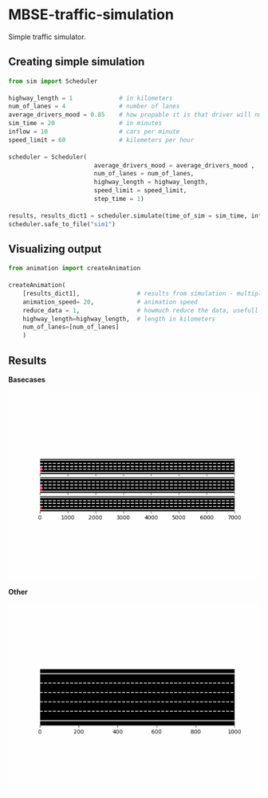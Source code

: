 # MBSE-traffic-simulation

Simple traffic simulator.


## Creating simple simulation
```python
from sim import Scheduler

highway_length = 1             # in kilometers
num_of_lanes = 4               # number of lanes
average_drivers_mood = 0.85    # how propable it is that driver will not perform any action
sim_time = 20                  # in minutes
inflow = 10                    # cars per minute
speed_limit = 60               # kilemeters per hour

scheduler = Scheduler(
                        average_drivers_mood = average_drivers_mood ,
                        num_of_lanes = num_of_lanes, 
                        highway_length = highway_length, 
                        speed_limit = speed_limit,
                        step_time = 1)

results, results_dict1 = scheduler.simulate(time_of_sim = sim_time, inflow = inflow)
scheduler.safe_to_file("sim1")
```

## Visualizing output

```python
from animation import createAnimation

createAnimation(
    [results_dict1],                # results from simulation - multiple can provided for compering simulations
    animation_speed= 20,            # animation speed
    reduce_data = 1,                # howmuch reduce the data, usefull in large datasets
    highway_length=highway_length,  # length in kilometers
    num_of_lanes=[num_of_lanes]     
    )

```

## Results

**Basecases**

![basecase](/static/basecase.gif)

**Other**

![testcase](/static/testcase.gif)

